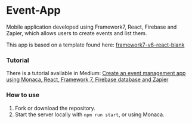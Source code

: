 # Event-App
Mobile application developed using Framework7, React, Firebase and Zapier, which allows users to create events and list them.

This app is based on a template found here:
[framework7-v6-react-blank](https://github.com/monaca-templates/framework7-v6-react-blank)

### Tutorial

There is a tutorial available in Medium: [Create an event management app using Monaca, React, Framework 7, Firebase database and Zapier](https://medium.com/p/6de5e7f5492)

### How to use

1. Fork or download the repository.
3. Start the server locally with `npm run start`, or using Monaca.
